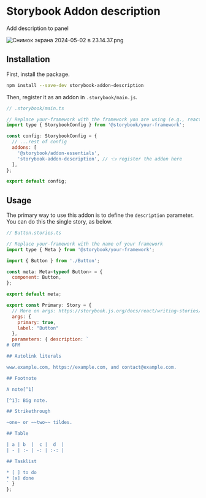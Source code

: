# Storybook Addon description
Add description to panel

![Снимок экрана 2024-05-02 в 23.14.37.png](..%2F..%2F..%2F..%2Fvar%2Ffolders%2F6p%2F955frkv103b3j0s9lzlxxjjc0000gn%2FT%2FTemporaryItems%2FNSIRD_screencaptureui_TwszSQ%2F%D0%A1%D0%BD%D0%B8%D0%BC%D0%BE%D0%BA%20%D1%8D%D0%BA%D1%80%D0%B0%D0%BD%D0%B0%202024-05-02%20%D0%B2%2023.14.37.png)

## Installation

First, install the package.

```sh
npm install --save-dev storybook-addon-description
```

Then, register it as an addon in `.storybook/main.js`.

```js
// .storybook/main.ts

// Replace your-framework with the framework you are using (e.g., react-webpack5, vue3-vite)
import type { StorybookConfig } from '@storybook/your-framework';

const config: StorybookConfig = {
  // ...rest of config
  addons: [
    '@storybook/addon-essentials',
    'storybook-addon-description', // 👈 register the addon here
  ],
};

export default config;
```

## Usage

The primary way to use this addon is to define the `description` parameter. You can do this the
single story, as below.

```js
// Button.stories.ts

// Replace your-framework with the name of your framework
import type { Meta } from '@storybook/your-framework';

import { Button } from './Button';

const meta: Meta<typeof Button> = {
  component: Button,
};

export default meta;

export const Primary: Story = {
  // More on args: https://storybook.js.org/docs/react/writing-stories/args
  args: {
    primary: true,
    label: "Button"
  },
  parameters: { description: `
# GFM

## Autolink literals

www.example.com, https://example.com, and contact@example.com.

## Footnote

A note[^1]

[^1]: Big note.

## Strikethrough

~one~ or ~~two~~ tildes.

## Table

| a | b  |  c |  d  |
| - | :- | -: | :-: |

## Tasklist

* [ ] to do
* [x] done
` }
};

```
